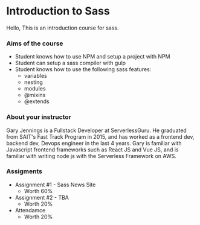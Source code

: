 # Introduction to Sass

Hello,
This is an introduction course for sass.

### Aims of the course

-   Student knows how to use NPM and setup a project with NPM
-   Student can setup a sass compiler with gulp
-   Student knows how to use the following sass features:
    -   variables
    -   nesting
    -   modules
    -   @mixins
    -   @extends

### About your instructor

Gary Jennings is a Fullstack Developer at ServerlessGuru. He graduated from SAIT's Fast Track Program in 2015, and has worked as a frontend dev, backend dev, Devops engineer in the last 4 years. Gary is familiar with Javascript frontend frameworks such as React JS and Vue JS, and is familiar with writing node js with the Serverless Framework on AWS.

### Assigments

-   Assignment #1 - Sass News Site
    -   Worth 60%
-   Assignment #2 - TBA
    -   Worth 20%
-   Attendamce
    -   Worth 20%
   
